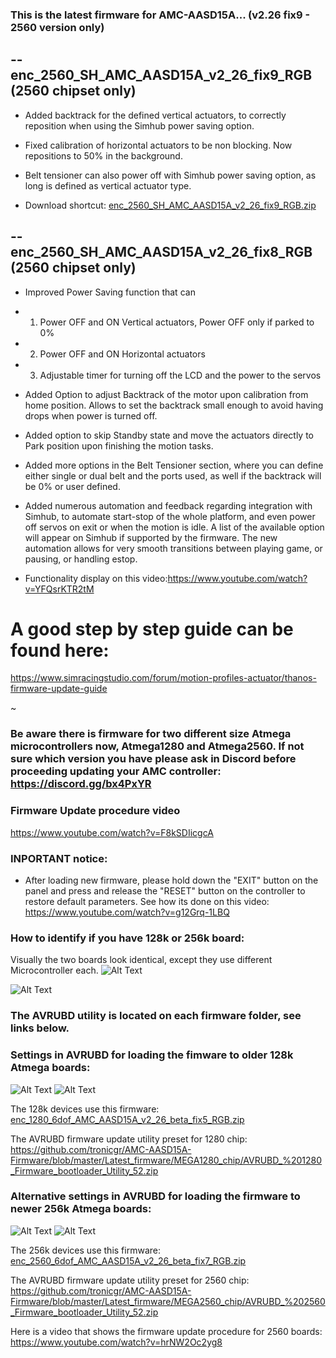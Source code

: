 ### This is the latest firmware for AMC-AASD15A... (v2.26 fix9 - 2560 version only)


-- enc_2560_SH_AMC_AASD15A_v2_26_fix9_RGB (2560 chipset only)
--------------------------------------------------
- Added backtrack for the defined vertical actuators, to correctly reposition when using the Simhub power saving option.
- Fixed calibration of horizontal actuators to be non blocking. Now repositions to 50% in the background.
- Belt tensioner can also power off with Simhub power saving option, as long is defined as vertical actuator type.

- Download shortcut: 
[enc_2560_SH_AMC_AASD15A_v2_26_fix9_RGB.zip](https://github.com/tronicgr/AMC-AASD15A-Firmware/blob/master/Latest_firmware/MEGA2560_chip/enc_2560_SH_AMC_AASD15A_v2_26_fix9_RGB.zip)



-- enc_2560_SH_AMC_AASD15A_v2_26_fix8_RGB (2560 chipset only)
--------------------------------------------------
- Improved Power Saving function that can
- 1. Power OFF and ON Vertical actuators, Power OFF only if parked to 0% 
- 2. Power OFF and ON Horizontal actuators
- 3. Adjustable timer for turning off the LCD and the power to the servos

- Added Option to adjust Backtrack of the motor upon calibration from home position. Allows to set the backtrack small enough to avoid having drops when power is turned off.
- Added option to skip Standby state and move the actuators directly to Park position upon finishing the motion tasks.
- Added more options in the Belt Tensioner section, where you can define either single or dual belt and the ports used, as well if the backtrack will be 0% or user defined.

- Added numerous automation and feedback regarding integration with Simhub, to automate start-stop of the whole platform, and even power off servos on exit or when the motion is idle. A list of the available option will appear on Simhub if supported by the firmware. The new automation allows for very smooth transitions between playing game, or pausing, or handling estop.

- Functionality display on this video:https://www.youtube.com/watch?v=YFQsrKTR2tM
  



# A good step by step guide can be found here: 
https://www.simracingstudio.com/forum/motion-profiles-actuator/thanos-firmware-update-guide


~
### Be aware there is firmware for two different size Atmega microcontrollers now, Atmega1280 and Atmega2560. If not sure which version you have please ask in Discord before proceeding updating your AMC controller: https://discord.gg/bx4PxYR

### Firmware Update procedure video
https://www.youtube.com/watch?v=F8kSDIicgcA

### INPORTANT notice:
- After loading new firmware, please hold down the "EXIT" button on the panel and press and release the "RESET" button on the controller to restore default parameters. See how its done on this video: https://www.youtube.com/watch?v=g12Grq-1LBQ


### How to identify if you have 128k or 256k board:
Visually the two boards look identical, except they use different Microcontroller each.
![Alt Text](https://github.com/tronicgr/AMC-AASD15A-Firmware/blob/master/Latest_firmware/1280vs2560_boards.jpg)

![Alt Text](https://github.com/tronicgr/AMC-AASD15A-Firmware/blob/master/Latest_firmware/1280vs2560_boards_zoom_markings.jpg)



### The AVRUBD utility is located on each firmware folder, see links below.


### Settings in AVRUBD for loading the fimware to older 128k Atmega boards:
![Alt Text](https://github.com/tronicgr/AMC-AASD15A-Firmware/blob/master/Latest_firmware/1280%20firmware%20update%20option1.jpg)
![Alt Text](https://github.com/tronicgr/AMC-AASD15A-Firmware/blob/master/Latest_firmware/1280%20firmware%20update%20option2.jpg)

The 128k devices use this firmware: [enc_1280_6dof_AMC_AASD15A_v2_26_beta_fix5_RGB.zip](https://github.com/tronicgr/AMC-AASD15A-Firmware/blob/master/Latest_firmware/MEGA1280_chip/enc_1280_6dof_AMC_AASD15A_v2_26_beta_fix5_RGB.zip)

The AVRUBD firmware update utility preset for 1280 chip: https://github.com/tronicgr/AMC-AASD15A-Firmware/blob/master/Latest_firmware/MEGA1280_chip/AVRUBD_%201280_Firmware_bootloader_Utility_52.zip



### Alternative settings in AVRUBD for loading the firmware to newer 256k Atmega boards:
![Alt Text](https://github.com/tronicgr/AMC-AASD15A-Firmware/blob/master/Latest_firmware/2560%20firmware%20update%20option1.jpg)
![Alt Text](https://github.com/tronicgr/AMC-AASD15A-Firmware/blob/master/Latest_firmware/2560%20firmware%20update%20option2.jpg)

The 256k devices use this firmware: [enc_2560_6dof_AMC_AASD15A_v2_26_beta_fix7_RGB.zip](https://github.com/tronicgr/AMC-AASD15A-Firmware/blob/master/Latest_firmware/MEGA2560_chip/enc_2560_6dof_AMC_AASD15A_v2_26_beta_fix7_RGB.zip)

The AVRUBD firmware update utility preset for 2560 chip: https://github.com/tronicgr/AMC-AASD15A-Firmware/blob/master/Latest_firmware/MEGA2560_chip/AVRUBD_%202560_Firmware_bootloader_Utility_52.zip

Here is a video that shows the firmware update procedure for 2560 boards: https://www.youtube.com/watch?v=hrNW2Oc2yg8



